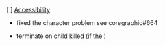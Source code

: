 

[ ] [Accessibility](https://stackoverflow.com/questions/77628629/is-it-possible-to-use-macos-accessibility-api-features-from-a-cli-or-library)

- fixed the character problem see coregraphic#664
  
- terminate on child killed (if the )